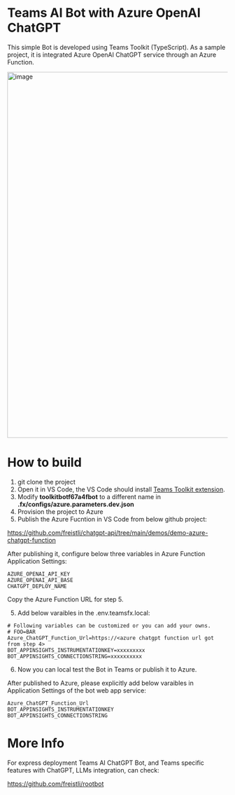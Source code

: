 # Teams AI Bot with Azure OpenAI ChatGPT

This simple Bot is developed using Teams Toolkit (TypeScript). As a sample project, it is integrated Azure OpenAI ChatGPT service through an Azure Function.

<img width="835" alt="image" src="https://user-images.githubusercontent.com/8623897/234754687-9b29d2d9-b366-494f-9c7f-a1d90c0d99aa.png">


# How to build 

1. git clone the project
2. Open it in VS Code, the VS Code should install [Teams Toolkit extension](https://learn.microsoft.com/en-us/microsoftteams/platform/toolkit/install-teams-toolkit?tabs=vscode&pivots=visual-studio-code).
3. Modify **toolkitbotf67a4fbot** to a different name in **.fx/configs/azure.parameters.dev.json**
4. Provision the project to Azure
5. Publish the Azure Fucntion in VS Code from below github project:

https://github.com/freistli/chatgpt-api/tree/main/demos/demo-azure-chatgpt-function

After publishing it, configure below three variables in Azure Function Application Settings:

```
AZURE_OPENAI_API_KEY
AZURE_OPENAI_API_BASE
CHATGPT_DEPLOY_NAME
```

Copy the Azure Function URL for step 5.

5. Add below varaibles in the .env.teamsfx.local:

```
# Following variables can be customized or you can add your owns.
# FOO=BAR
Azure_ChatGPT_Function_Url=https://<azure chatgpt function url got from step 4>
BOT_APPINSIGHTS_INSTRUMENTATIONKEY=xxxxxxxxx
BOT_APPINSIGHTS_CONNECTIONSTRING=xxxxxxxxxx
```

6. Now you can local test the Bot in Teams or publish it to Azure. 

After published to Azure, please explicitly add below varaibles in Application Settings of the bot web app service:

```
Azure_ChatGPT_Function_Url
BOT_APPINSIGHTS_INSTRUMENTATIONKEY
BOT_APPINSIGHTS_CONNECTIONSTRING
```

# More Info

For express deployment Teams AI ChatGPT Bot, and Teams specific features with ChatGPT, LLMs integration, can check:

https://github.com/freistli/rootbot
